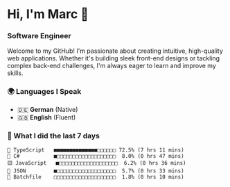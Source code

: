 # Hi, I'm Marc 👋 
### Software Engineer

Welcome to my GitHub! I'm passionate about creating intuitive, high-quality web applications. Whether it's building sleek front-end designs or tackling complex back-end challenges, I'm always eager to learn and improve my skills.  

### 🌍 Languages I Speak  
- 🇩🇪 **German** (Native)  
- 🇬🇧 **English** (Fluent)

### 🤯 What I did the last 7 days

```
🔷 TypeScript   ■■■■■■■■■■■■■■□□□□□□ 72.5% (7 hrs 11 mins)
🔷 C#           ■□□□□□□□□□□□□□□□□□□□  8.0% (0 hrs 47 mins)
🟨 JavaScript   ■□□□□□□□□□□□□□□□□□□□  6.2% (0 hrs 36 mins)
📄 JSON         ■□□□□□□□□□□□□□□□□□□□  5.7% (0 hrs 33 mins)
📄 Batchfile    □□□□□□□□□□□□□□□□□□□□  1.8% (0 hrs 10 mins)
```